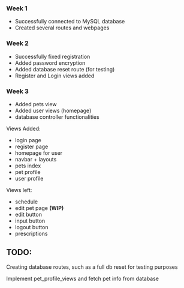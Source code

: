 ### Week 1
- Successfully connected to MySQL database
- Created several routes and webpages

### Week 2
- Successfully fixed registration
- Added password encryption
- Added database reset route (for testing)
- Register and Login views added

### Week 3
- Added pets view
- Added user views (homepage)
- database controller functionalities

Views Added:
- login page
- register page
- homepage for user
- navbar + layouts
- pets index
- pet profile
- user profile

Views left:
- schedule
- edit pet page **(WIP)**
- edit button
- input button
- logout button
- prescriptions

TODO:
------
Creating database routes, such as a full db reset for testing purposes

Implement pet_profile_views and fetch pet info from database